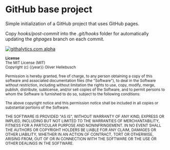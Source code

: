 
# GitHub base project

Simple initialization of a GitHub project that uses GitHub pages.

Copy *hooks/post-commit* into the *.git/hooks* folder for automatically updating the *ghpages* branch on each commit.

[![githalytics.com alpha](https://cruel-carlota.gopagoda.com/29597cbeb833dd1db35481b51a5f3924 "githalytics.com")](http://githalytics.com/olihel/github-base)

<sub>**License**</sub>  
<sub>The MIT License (MIT)</sub>  
<sub>Copyright (c) {{year}} Oliver Hellebusch</sub>

<sub>Permission is hereby granted, free of charge, to any person obtaining a copy of this software and associated documentation files (the "Software"), to deal in the Software without restriction, including without limitation the rights to use, copy, modify, merge, publish, distribute, sublicense, and/or sell copies of the Software, and to permit persons to whom the Software is furnished to do so, subject to the following conditions:</sub>

<sub>The above copyright notice and this permission notice shall be included in all copies or substantial portions of the Software.</sub>

<sub>THE SOFTWARE IS PROVIDED "AS IS", WITHOUT WARRANTY OF ANY KIND, EXPRESS OR IMPLIED, INCLUDING BUT NOT LIMITED TO THE WARRANTIES OF MERCHANTABILITY, FITNESS FOR A PARTICULAR PURPOSE AND NONINFRINGEMENT. IN NO EVENT SHALL THE AUTHORS OR COPYRIGHT HOLDERS BE LIABLE FOR ANY CLAIM, DAMAGES OR OTHER LIABILITY, WHETHER IN AN ACTION OF CONTRACT, TORT OR OTHERWISE, ARISING FROM, OUT OF OR IN CONNECTION WITH THE SOFTWARE OR THE USE OR OTHER DEALINGS IN THE SOFTWARE.</sub>
